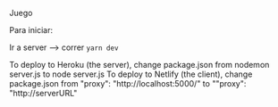 Juego

Para iniciar:

Ir a server --> correr `yarn dev`

To deploy to Heroku (the server), change package.json from nodemon server.js to node server.js
To deploy to Netlify (the client), change package.json from "proxy": "http://localhost:5000/" to ""proxy": "http://serverURL"
